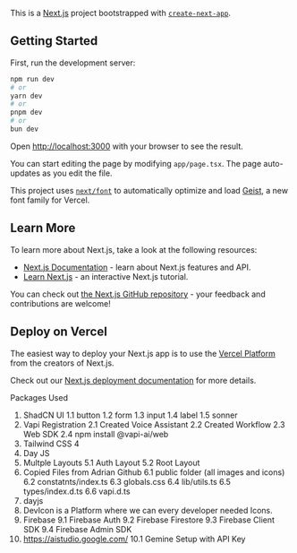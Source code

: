 This is a [Next.js](https://nextjs.org) project bootstrapped with [`create-next-app`](https://nextjs.org/docs/app/api-reference/cli/create-next-app).

## Getting Started

First, run the development server:

```bash
npm run dev
# or
yarn dev
# or
pnpm dev
# or
bun dev
```

Open [http://localhost:3000](http://localhost:3000) with your browser to see the result.

You can start editing the page by modifying `app/page.tsx`. The page auto-updates as you edit the file.

This project uses [`next/font`](https://nextjs.org/docs/app/building-your-application/optimizing/fonts) to automatically optimize and load [Geist](https://vercel.com/font), a new font family for Vercel.

## Learn More

To learn more about Next.js, take a look at the following resources:

- [Next.js Documentation](https://nextjs.org/docs) - learn about Next.js features and API.
- [Learn Next.js](https://nextjs.org/learn) - an interactive Next.js tutorial.

You can check out [the Next.js GitHub repository](https://github.com/vercel/next.js) - your feedback and contributions are welcome!

## Deploy on Vercel

The easiest way to deploy your Next.js app is to use the [Vercel Platform](https://vercel.com/new?utm_medium=default-template&filter=next.js&utm_source=create-next-app&utm_campaign=create-next-app-readme) from the creators of Next.js.

Check out our [Next.js deployment documentation](https://nextjs.org/docs/app/building-your-application/deploying) for more details.


Packages Used
1. ShadCN UI
    1.1 button
    1.2 form
    1.3 input
    1.4 label
    1.5 sonner
2. Vapi Registration
    2.1 Created Voice Assistant
    2.2 Created Workflow
    2.3 Web SDK
    2.4 npm install @vapi-ai/web
3. Tailwind CSS 4
4. Day JS
5. Multple Layouts
    5.1 Auth Layout
    5.2 Root Layout
6. Copied Files from Adrian Github
    6.1 public folder (all images and icons)
    6.2 constatnts/index.ts
    6.3 globals.css
    6.4 lib/utils.ts
    6.5 types/index.d.ts
    6.6 vapi.d.ts
7. dayjs
8. DevIcon is a Platform where we can every developer needed Icons. 
9. Firebase
    9.1 Firebase Auth
    9.2 Firebase Firestore
    9.3 Firebase Client SDK
    9.4 Firebase Admin SDK
10. https://aistudio.google.com/
    10.1 Gemine Setup with API Key
